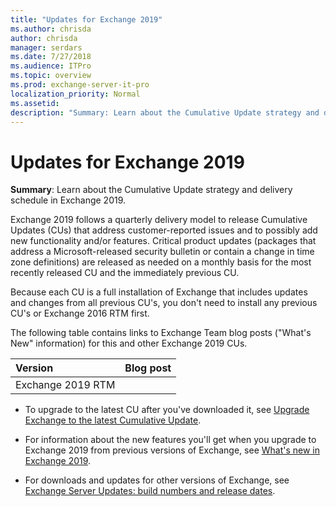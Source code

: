 ```yaml
---
title: "Updates for Exchange 2019"
ms.author: chrisda
author: chrisda
manager: serdars
ms.date: 7/27/2018
ms.audience: ITPro
ms.topic: overview
ms.prod: exchange-server-it-pro
localization_priority: Normal
ms.assetid: 
description: "Summary: Learn about the Cumulative Update strategy and delivery schedule in Exchange 2019."
---
```


# Updates for Exchange 2019

 **Summary**: Learn about the Cumulative Update strategy and delivery schedule in Exchange 2019.

Exchange 2019 follows a quarterly delivery model to release Cumulative Updates (CUs) that address customer-reported issues and to possibly add new functionality and/or features. Critical product updates (packages that address a Microsoft-released security bulletin or contain a change in time zone definitions) are released as needed on a monthly basis for the most recently released CU and the immediately previous CU.

Because each CU is a full installation of Exchange that includes updates and changes from all previous CU's, you don't need to install any previous CU's or Exchange 2016 RTM first.

The following table contains links to Exchange Team blog posts ("What's New" information) for this and other Exchange 2019 CUs.

|**Version**|**Blog post**|
|:-----|:-----|
|Exchange 2019 RTM|
 
- To upgrade to the latest CU after you've downloaded it, see [Upgrade Exchange to the latest Cumulative Update](../plan-and-deploy/install-cumulative-updates.md).

- For information about the new features you'll get when you upgrade to Exchange 2019 from previous versions of Exchange, see [What's new in Exchange 2019](new-features-2019.md).

- For downloads and updates for other versions of Exchange, see [Exchange Server Updates: build numbers and release dates](https://go.microsoft.com/fwlink/p/?LinkId=512549).
